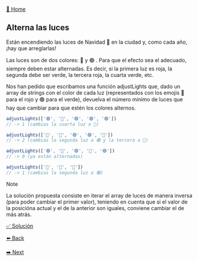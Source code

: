 [🏡 Home](https://github.com/jcuencagento/JCG-adventJS)

## Alterna las luces

Están encendiendo las luces de Navidad 🎄 en la ciudad y, como cada año, ¡hay que arreglarlas!

Las luces son de dos colores: 🔴 y 🟢 . Para que el efecto sea el adecuado, siempre deben estar alternadas. 
Es decir, si la primera luz es roja, la segunda debe ser verde, la tercera roja, la cuarta verde, etc.

Nos han pedido que escribamos una función adjustLights que, dado un array de strings con el color de cada luz (representados con los emojis 🔴 para el rojo y 🟢 para el verde), 
devuelva el número mínimo de luces que hay que cambiar para que estén los colores alternos.

```javascript
adjustLights(['🟢', '🔴', '🟢', '🟢', '🟢'])
// -> 1 (cambias la cuarta luz a 🔴)

adjustLights(['🔴', '🔴', '🟢', '🟢', '🔴'])
// -> 2 (cambias la segunda luz a 🟢 y la tercera a 🔴)

adjustLights(['🟢', '🔴', '🟢', '🔴', '🟢'])
// -> 0 (ya están alternadas)

adjustLights(['🔴', '🔴', '🔴'])
// -> 1 (cambias la segunda luz a 🟢)
```


> [!NOTE]
> La solución propuesta consiste en iterar el array de luces de manera inversa (para poder cambiar el primer valor), teniendo en cuenta que si
> el valor de la posicióna actual y el de la anterior son iguales, conviene cambiar el de más atrás.


[✅ Solución](https://github.com/jcuencagento/JCG-adventJS/blob/master/challenges/december_09.js)


[⬅️ Back](https://github.com/jcuencagento/JCG-adventJS/blob/master/challenges/december_08.md)


[➡️ Next](https://github.com/jcuencagento/JCG-adventJS/blob/master/challenges/december_10.md)
